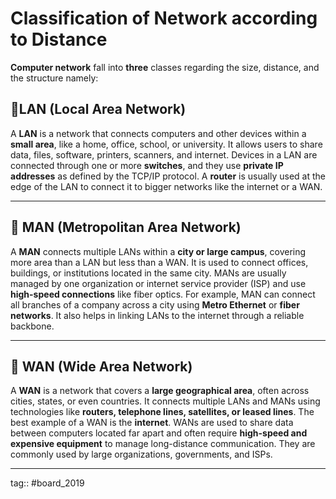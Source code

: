 # Classification of Network according to Distance

**Computer network** fall into **three** classes regarding the size, distance, and the structure namely:

## 🔹LAN (Local Area Network)

A **LAN** is a network that connects computers and other devices within a **small area**, like a home, office, school, or university. It allows users to share data, files, software, printers, scanners, and internet. Devices in a LAN are connected through one or more **switches**, and they use **private IP addresses** as defined by the TCP/IP protocol. A **router** is usually used at the edge of the LAN to connect it to bigger networks like the internet or a WAN.

---

## 🔹 MAN (Metropolitan Area Network)

A **MAN** connects multiple LANs within a **city or large campus**, covering more area than a LAN but less than a WAN. It is used to connect offices, buildings, or institutions located in the same city. MANs are usually managed by one organization or internet service provider (ISP) and use **high-speed connections** like fiber optics. For example, MAN can connect all branches of a company across a city using **Metro Ethernet** or **fiber networks**. It also helps in linking LANs to the internet through a reliable backbone.

---

## 🔹 WAN (Wide Area Network)

A **WAN** is a network that covers a **large geographical area**, often across cities, states, or even countries. It connects multiple LANs and MANs using technologies like **routers, telephone lines, satellites, or leased lines**. The best example of a WAN is the **internet**. WANs are used to share data between computers located far apart and often require **high-speed and expensive equipment** to manage long-distance communication. They are commonly used by large organizations, governments, and ISPs.

---

tag:: #board_2019 